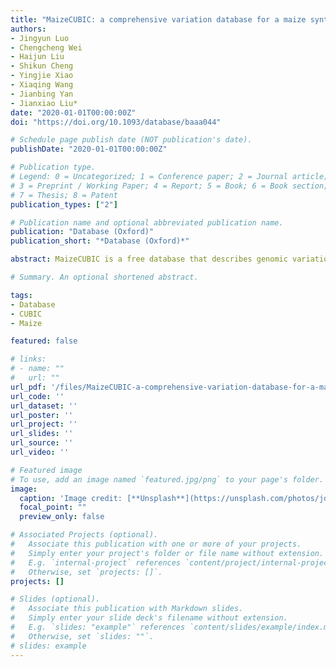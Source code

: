 ```yaml
---
title: "MaizeCUBIC: a comprehensive variation database for a maize synthetic population"
authors:
- Jingyun Luo
- Chengcheng Wei
- Haijun Liu
- Shikun Cheng
- Yingjie Xiao
- Xiaqing Wang
- Jianbing Yan
- Jianxiao Liu*
date: "2020-01-01T00:00:00Z"
doi: "https://doi.org/10.1093/database/baaa044"

# Schedule page publish date (NOT publication's date).
publishDate: "2020-01-01T00:00:00Z"

# Publication type.
# Legend: 0 = Uncategorized; 1 = Conference paper; 2 = Journal article;
# 3 = Preprint / Working Paper; 4 = Report; 5 = Book; 6 = Book section;
# 7 = Thesis; 8 = Patent
publication_types: ["2"]

# Publication name and optional abbreviated publication name.
publication: "Database (Oxford)"
publication_short: "*Database (Oxford)*"

abstract: MaizeCUBIC is a free database that describes genomic variations, gene expression, phenotypes and quantitative trait locus (QTLs) for a maize CUBIC population (24 founders and 1404 inbred offspring). The database not only includes information for over 14M single nucleotide polymorphism (SNPs) and 43K indels previously identified but also contains 660K structure variations (SVs) and 600M novel sequences newly identified in the present study, which represents a comprehensive high-density variant map for a diverse population. Based on these genomic variations, the database would demonstrate the mosaic structure for each progeny, reflecting a high-resolution reshuffle across parental genomes. A total of 23 agronomic traits measured on parents and progeny in five locations, where are representative of the maize main growing regions in China, were also included in the database. To further explore the genotype-phenotype relationships, two different methods of genome-wide association studies (GWAS) were employed for dissecting the genetic architecture of 23 agronomic traits. Additionally, the Basic Local Alignment Search Tool and primer design tools are developed to promote follow-up analysis and experimental verification. All the original data and corresponding analytical results can be accessed through user-friendly online queries and web interface dynamic visualization, as well as downloadable files. These data and tools provide valuable resources on genetic and genomic studies of maize and other crops.

# Summary. An optional shortened abstract.

tags:
- Database
- CUBIC
- Maize

featured: false

# links:
# - name: ""
#   url: ""
url_pdf: '/files/MaizeCUBIC-a-comprehensive-variation-database-for-a-maize-synthetic-population.pdf'
url_code: ''
url_dataset: ''
url_poster: ''
url_project: ''
url_slides: ''
url_source: ''
url_video: ''

# Featured image
# To use, add an image named `featured.jpg/png` to your page's folder. 
image:
  caption: 'Image credit: [**Unsplash**](https://unsplash.com/photos/jdD8gXaTZsc)'
  focal_point: ""
  preview_only: false

# Associated Projects (optional).
#   Associate this publication with one or more of your projects.
#   Simply enter your project's folder or file name without extension.
#   E.g. `internal-project` references `content/project/internal-project/index.md`.
#   Otherwise, set `projects: []`.
projects: []

# Slides (optional).
#   Associate this publication with Markdown slides.
#   Simply enter your slide deck's filename without extension.
#   E.g. `slides: "example"` references `content/slides/example/index.md`.
#   Otherwise, set `slides: ""`.
# slides: example
---
```

